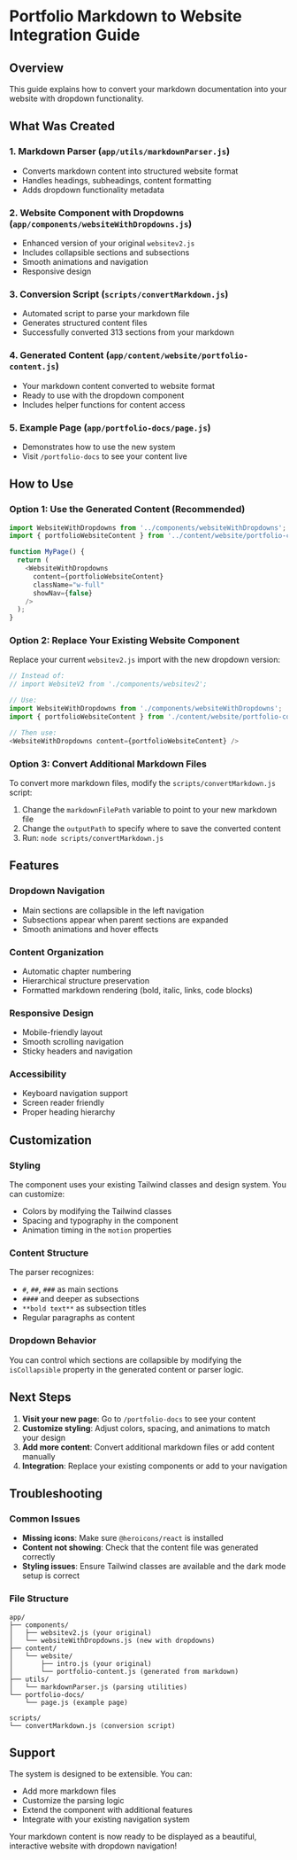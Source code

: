 # Portfolio Markdown to Website Integration Guide

## Overview
This guide explains how to convert your markdown documentation into your website with dropdown functionality.

## What Was Created

### 1. Markdown Parser (`app/utils/markdownParser.js`)
- Converts markdown content into structured website format
- Handles headings, subheadings, content formatting
- Adds dropdown functionality metadata

### 2. Website Component with Dropdowns (`app/components/websiteWithDropdowns.js`)
- Enhanced version of your original `websitev2.js`
- Includes collapsible sections and subsections
- Smooth animations and navigation
- Responsive design

### 3. Conversion Script (`scripts/convertMarkdown.js`)
- Automated script to parse your markdown file
- Generates structured content files
- Successfully converted 313 sections from your markdown

### 4. Generated Content (`app/content/website/portfolio-content.js`)
- Your markdown content converted to website format
- Ready to use with the dropdown component
- Includes helper functions for content access

### 5. Example Page (`app/portfolio-docs/page.js`)
- Demonstrates how to use the new system
- Visit `/portfolio-docs` to see your content live

## How to Use

### Option 1: Use the Generated Content (Recommended)
```javascript
import WebsiteWithDropdowns from '../components/websiteWithDropdowns';
import { portfolioWebsiteContent } from '../content/website/portfolio-content';

function MyPage() {
  return (
    <WebsiteWithDropdowns 
      content={portfolioWebsiteContent}
      className="w-full"
      showNav={false}
    />
  );
}
```

### Option 2: Replace Your Existing Website Component
Replace your current `websitev2.js` import with the new dropdown version:

```javascript
// Instead of:
// import WebsiteV2 from './components/websitev2';

// Use:
import WebsiteWithDropdowns from './components/websiteWithDropdowns';
import { portfolioWebsiteContent } from './content/website/portfolio-content';

// Then use:
<WebsiteWithDropdowns content={portfolioWebsiteContent} />
```

### Option 3: Convert Additional Markdown Files
To convert more markdown files, modify the `scripts/convertMarkdown.js` script:

1. Change the `markdownFilePath` variable to point to your new markdown file
2. Change the `outputPath` to specify where to save the converted content
3. Run: `node scripts/convertMarkdown.js`

## Features

### Dropdown Navigation
- Main sections are collapsible in the left navigation
- Subsections appear when parent sections are expanded
- Smooth animations and hover effects

### Content Organization
- Automatic chapter numbering
- Hierarchical structure preservation
- Formatted markdown rendering (bold, italic, links, code blocks)

### Responsive Design
- Mobile-friendly layout
- Smooth scrolling navigation
- Sticky headers and navigation

### Accessibility
- Keyboard navigation support
- Screen reader friendly
- Proper heading hierarchy

## Customization

### Styling
The component uses your existing Tailwind classes and design system. You can customize:
- Colors by modifying the Tailwind classes
- Spacing and typography in the component
- Animation timing in the `motion` properties

### Content Structure
The parser recognizes:
- `#`, `##`, `###` as main sections
- `####` and deeper as subsections
- `**bold text**` as subsection titles
- Regular paragraphs as content

### Dropdown Behavior
You can control which sections are collapsible by modifying the `isCollapsible` property in the generated content or parser logic.

## Next Steps

1. **Visit your new page**: Go to `/portfolio-docs` to see your content
2. **Customize styling**: Adjust colors, spacing, and animations to match your design
3. **Add more content**: Convert additional markdown files or add content manually
4. **Integration**: Replace your existing components or add to your navigation

## Troubleshooting

### Common Issues
- **Missing icons**: Make sure `@heroicons/react` is installed
- **Content not showing**: Check that the content file was generated correctly
- **Styling issues**: Ensure Tailwind classes are available and the dark mode setup is correct

### File Structure
```
app/
├── components/
│   ├── websitev2.js (your original)
│   └── websiteWithDropdowns.js (new with dropdowns)
├── content/
│   └── website/
│       ├── intro.js (your original)
│       └── portfolio-content.js (generated from markdown)
├── utils/
│   └── markdownParser.js (parsing utilities)
└── portfolio-docs/
    └── page.js (example page)

scripts/
└── convertMarkdown.js (conversion script)
```

## Support
The system is designed to be extensible. You can:
- Add more markdown files
- Customize the parsing logic
- Extend the component with additional features
- Integrate with your existing navigation system

Your markdown content is now ready to be displayed as a beautiful, interactive website with dropdown navigation! 